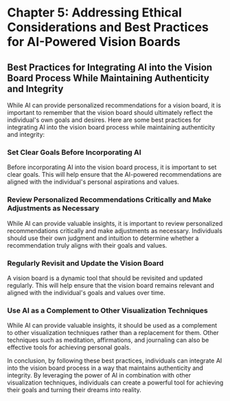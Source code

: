 Chapter 5: Addressing Ethical Considerations and Best Practices for AI-Powered Vision Boards
============================================================================================

Best Practices for Integrating AI into the Vision Board Process While Maintaining Authenticity and Integrity
------------------------------------------------------------------------------------------------------------

While AI can provide personalized recommendations for a vision board, it is important to remember that the vision board should ultimately reflect the individual's own goals and desires. Here are some best practices for integrating AI into the vision board process while maintaining authenticity and integrity:

### Set Clear Goals Before Incorporating AI

Before incorporating AI into the vision board process, it is important to set clear goals. This will help ensure that the AI-powered recommendations are aligned with the individual's personal aspirations and values.

### Review Personalized Recommendations Critically and Make Adjustments as Necessary

While AI can provide valuable insights, it is important to review personalized recommendations critically and make adjustments as necessary. Individuals should use their own judgment and intuition to determine whether a recommendation truly aligns with their goals and values.

### Regularly Revisit and Update the Vision Board

A vision board is a dynamic tool that should be revisited and updated regularly. This will help ensure that the vision board remains relevant and aligned with the individual's goals and values over time.

### Use AI as a Complement to Other Visualization Techniques

While AI can provide valuable insights, it should be used as a complement to other visualization techniques rather than a replacement for them. Other techniques such as meditation, affirmations, and journaling can also be effective tools for achieving personal goals.

In conclusion, by following these best practices, individuals can integrate AI into the vision board process in a way that maintains authenticity and integrity. By leveraging the power of AI in combination with other visualization techniques, individuals can create a powerful tool for achieving their goals and turning their dreams into reality.
